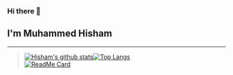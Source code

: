 ### Hi there 👋
## I'm Muhammed Hisham
---
> [![Hisham's github stats](https://github-readme-stats.vercel.app/api?username=muhdhisham&show_icons=true&theme=tokyonight)](https://github.com/anuraghazra/github-readme-stats)[![Top Langs](https://github-readme-stats.vercel.app/api/top-langs/?username=muhdhisham&theme=tokyonight)](https://github.com/anuraghazra/github-readme-stats)
> <br>[![ReadMe Card](https://github-readme-stats.vercel.app/api/pin/?username=muhdhisham&repo=A-Travel-Website&theme=tokyonight)](https://github.com/anuraghazra/github-readme-stats)
<!--
**muhdhisham/muhdhisham** is a ✨ _special_ ✨ repository because its `README.md` (this file) appears on your GitHub profile.

Here are some ideas to get you started:

- 🔭 I’m currently working on ...
- 🌱 I’m currently learning ...
- 👯 I’m looking to collaborate on ...
- 🤔 I’m looking for help with ...
- 💬 Ask me about ...
- 📫 How to reach me: ...
- 😄 Pronouns: ...
- ⚡ Fun fact: ...
-->
